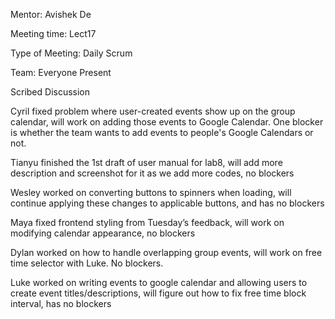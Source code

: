 
Mentor: Avishek De

Meeting time: Lect17

Type of Meeting: Daily Scrum

Team: Everyone Present

Scribed Discussion

Cyril fixed problem where user-created events show up on the group calendar, will work on adding those events to Google Calendar. One blocker is whether the team wants to add events to people's Google Calendars or not.

Tianyu finished the 1st draft of user manual for lab8, will add more description and screenshot for it as we add more codes, no blockers

Wesley worked on converting buttons to spinners when loading, will continue applying these changes to applicable buttons, and has no blockers

Maya fixed frontend styling from Tuesday’s feedback, will work on modifying calendar appearance, no blockers

Dylan worked on how to handle overlapping group events, will work on free time selector with Luke. No blockers.

Luke worked on writing events to google calendar and allowing users to create event titles/descriptions, will figure out how to fix free time block interval, has no blockers
